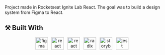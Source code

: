 Project made in Rocketseat Ignite Lab React.
The goal was to build a design system from Figma to React.

## ⚒️ Built With
<p align="center">
    <img height="40" src="https://cdn.worldvectorlogo.com/logos/figma-1.svg" alt="figma"> &nbsp
    <img height="40" src="https://cdn.worldvectorlogo.com/logos/react-2.svg" alt="react"> &nbsp
    <img height="40" src="https://cdn.worldvectorlogo.com/logos/typescript.svg" alt="react"> &nbsp
    <img height="40" src="https://avatars.githubusercontent.com/u/75042455?s=280&v=4" alt="radix"> &nbsp
    <img height="40" src="https://avatars.githubusercontent.com/u/22632046?s=280&v=4" alt="storybook"> &nbsp
    <img height="40" src="https://seeklogo.com/images/J/jest-logo-F9901EBBF7-seeklogo.com.png" alt="jest"> &nbsp
</p>
